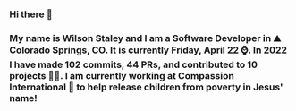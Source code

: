 ### Hi there 👋

### My name is Wilson Staley and I am a Software Developer in ⛰ Colorado Springs, CO.  It is currently Friday, April 22 ⌚. In 2022 I have made 102 commits, 44 PRs, and contributed to 10 projects 👨‍💻. I am currently working at Compassion International 🏢 to help release children from poverty in Jesus' name!